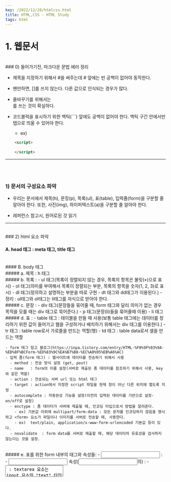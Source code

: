 ```yaml
---
key: /2022/12/28/htmlcss.html
title: HTML,CSS - HTML Study
tags: html
---
```


# 1. 웹문서

<br>
### 0) 들어가기전, 마크다운 문법 에러 정리 

- 제목을 지정하기 위해서 #을 써주는데 # 앞에는 빈 공백이 없어야 동작한다.

- 왠만하면, []를 쓰지 않는다. 다른 값으로 인식되는 경우가 많다.

- 줄바꾸기를 위해서는 <br>를 쓰는 것이 확실하다.

- 코드블럭을 표시하기 위한 백틱(```) 앞에도 공백이 없어야 한다. 백틱 구간 안에서만 탭으로 띄울 수 있어야 한다.
  - ex)

```html
	<script>
	
	</script>
```

---


<br><br>
### 1) 문서의 구성요소 파악 

  - 우리는 문서에서 제목(h), 문장(p), 목록(ul), 표(table), 입력폼(form)을 구분할 줄 알아야 한다. 또한, 사진(img), 하이퍼텍스트(a)을 구분할 줄 알아야 한다.

  - 레퍼런스 참고시, 원어로된 것 읽기


---


<br>
### 2) html 요소 파악

#### A. head 태그 : meta 태그, title 태그

<br>
#### B. body 태그 

<br>
##### a. 제목 : h 태그 
	
<br>	
##### b. 목록 : 
      - ul 태그(목록이 정렬되지 않는 경우, 목록의 항목은 불릿(•)으로 표시) 
      - ol 태그(의미를 부여해서 목록이 정렬되는 부분, 목록의 항목을 숫자(1, 2, 3)로 표시) 
      - dl 태그(정의하고 설명하는 부분을 따로 구현 - dt 태그와 dd태그가 이용된다.)
      - 정리 : ul태그와 ol태그는 li태그를 자식으로 받아야 한다.
	
<br>	
##### c. 문장 : 
    - div 태그(문장들을 묶어줄 때, form 태그와 달리 의미가 없는 경우 목적을 모를 때는 div 태그로 묵어준다.) 
    - p 태그(문장(li)들을 묶어줄때 이용)
    - li 태그

<br>	
  ##### d. 표 : 
    - table 태그 : 테이블을 만들 때 사용(보통 table 태그에는 데이터를 정리하기 위한 값이 들어가고 웹을 구성하거나 배치하기 위해서는 div 태그를 이용한다.)
      - tr 태그 : table row로서 가로줄을 만드는 역할(행)
      - td 태그 : table data로서 셀을 만드는 역할
			
		
    - form 태그 참고 블로그(https://inpa.tistory.com/entry/HTML-%F0%9F%93%9A-%ED%8F%BCForm-%ED%83%9C%EA%B7%B8-%EC%A0%95%EB%A6%AC) 
    - 입력 폼(form 태그) : 웹사이트에 데이터를 전송하기 위해서 사용
      - method : 전송 방식 설정 (get, post)
      - name   : form의 이름 설정(서버로 제출된 폼 데이터를 참조하기 위해서 사용, key와 같은 역할)
      - action : 전송되는 서버 url 또는 html 태그
      - target : action에서 지정한 script 파일을 현재 창이 아닌 다른 위치에 열도록 지정 
      - autocomplete : 자동완성 기능을 설정(이전의 입력된 데이터를 기반으로 설정- on/off로 설정)
      - enctype : 폼 데이터가 서버에 제출될 때, 인코딩 타입으로서 방법을 알려준다.
        - ex) 기본값 이외에 multipart/form-data : 모든 문자를 인코딩하지 않음을 명시하고 <form> 요소가 파일이나 이미지를 서버로 전송할 때, 사용한다.
        - ex)  text/plain, application/x-www-form-urlencoded 기본값 등이 있다.
      - novalidate	: form data를 서버로 제출할 때, 해당 데이터의 유효성을 검사하지 않는다는 것을 설정.
			
<br>	
##### e. 표를 위한 form 내부의 태그와 속성들: 
    - <input> : 
    - <input type> 속성(<input>의) :
      - <textarea> : textarea 요소는 input 요소의 "text" 타입과 비슷한 형태이다. 하지만 "text" 타입의 input 요소는 한 줄만 입력이 가능하지만, <textarea> 태그는 긴 내용을 입력하는 것이 가능하다.

	<br>
      - <label> : 
        - input 태그를 제어하여 상태값을 변경하도록 돕는다.
        - 체크박스를 예로 들자면, 클릭 영역이 단순 체크박스 영역에 국한된 것이 아니라 체크박스가 가리키는 툴팁영역에도 클릭시 input 태그가 함께 체크될 수 있다.

        ```html
	        <label for="fruitItem">여기를 클릭</label>
	        <input id="fruitItem" type="checkbox" />
        ```

      - ​위 코드는 label 태그안의 영역을 클릭할 경우 for 속성이 지정된 fruititem 이라는 id 값을 찾는다. 즉 아래의 input 태그가 원격으로, 자동으로 클릭한 것과 같이 동작하게 된다

	<br>
      - <select> & <option> : 
        - 드롭메뉴에서 선택을 할 수 있는 태그. 
        - <option> 태그에서 사용하는 value 속성은 텍스트 필드에서의 value 속성과는 조금 틀리다. 
        - 텍스트 필드에서 value 속성에 값을 입력하면 기본값이 입력되지만 <option> 태그의 경우는 이 <option>이 선택된 경우 전송되는 값을 지정하는 것이다.

      - <datalist> : select는 선택만 할 수 있는 반면, datalist는 리스트에서 어느 한가지를 선택하거나 키워드에 입력할 수 있다.

      - <feildset> : 관련된 입력 양식들을 그룹화할 때 사용

      - <legend> : fieldset 태그 내에서 사용되야 하며 그룹화된 fieldset의 제목을 정의
      - <button> : form 요소중 하나, 페이지에 버튼을 넣고 form을 전송하거나 reset 할 때 사용한다.
<br>		
##### f. <button>와 <input>의 주의 사항
 	
    - <button>와 <input>의 차이점 

    - <input> 태그는 종료태그 없이 type 속성 이용해 버튼에 글자나 이미지 넣지만, <button> 태그는 시작태그와 종료태그 사이에 글자나 이미지 넣음​

    - 항상 <button> 태그의 type 속성을 명시해줘야 함. 왜냐하면, IE(=익스플로러) 경우 기본 타입이 button 이나, 타 브라우저 경우 기본 타입이 submit 이기 때문.

    - <form> 태그 안에서 버튼 만들 땐, 반드시 <input> 태그 이용해 버튼 만들어야 함. 왜냐하면, 타 브라우저가 <button>태그의 속성값을 전송하는 반면, IE는 시작태그와 종료태그 사이의 텍스트나 이미지 전송하기 때문.


---


<br>
### 3) html 강의 요약 내용 정리

- 목록을 ul 태그 하위 목록에서 목록을 1개를 한 번에 만들어 준다.

```html
ul>li

<ul>
	<li></li>
</ul>

```

- 목록을 ul 태그 하위 목록에서 목록을 3개를 한 번에 만들어 준다.

```html
ul>li*3

<ul>
	<li></li>
	<li></li>
	<li></li>
</ul>
```


- 크롬의 web store에서 설치할 것 : 

	- outliner
	- web developer


- header 영역에는 제목을 포함하는 다른 콘텐츠도 포함할 수 있다.


- div 태그는 제목과 콘텐츠를 묶어주는 역할을 해준다.



---

<br>
### 4) section 태그 정리

- section 태그 조건

	- 제목과 내용(콘텐츠)은 항상 포함되어야 한다.



- 시멘틱 section 개념(section에 포함되고 main은 body에만 존재한다.)

	- article : header, footer, main(X)

	- aside : header, footer, main(X)
	
	- nav : header(X), footer(X), main(X)
	
	- body : header, footer, main(O)
	


- section의 부분(영역)을 만드는 태그(section에 포함되지 않는다!! 중요!!)

	- section의 영역을 위해서 초기에는 div 태그가 사용되었다. 
	
	- 이후에는 의미를 부여하기 위해서 다음과 같은 영역 태그가 추가 되었다.
	
		- header
		
		- main
		
		- footer
		

- article에는 contents가 무조건 필요하다.(제목은 덤이다.)


- nav 태그는 제목도 컨턴츠도 아닌 네비게이션을 위한 목록을 의미한다. 따라서, header(X), footer(X), main(X) 이러한 구성을 가진다.



---


<br>
### 5) 인라인 태그 종류(MDN에서 찾아보기)

- a 태그 : 하이퍼텍스트로 href 속성으로 url 연결
- b 태그 : 텍스트를 bold체로 작성
- i 태그 : 텍스트를 이텔릭체로 작성
- u 태그 : 텍스트에 underline을 추가하여 작성
- span 태그 : 보통 css에서 많이 사용한다. 강제적으로 범용적 사용가능하다.

---


<br>
### 6) 인라인 태그 개념

- 블록 태그의 크기는 자신의 영역을 가지고 있고 인라인 태그의 크기는 컨텐츠의 크기가 자신의 크기가 됨.

- 블록, 제목, 목록 스타일의 블록들은 차지하는 영역에서 차이가 있다.



---

<br>
### 7) 인라인 태그 분류

- 의미를 부여하는 태그, 스타일을 위주로 하는 태그, Form 관련 태그, 콘텐츠 관련 태그, 멀티미디어 API 등이 있다.

- Form 관련 태그, 콘텐츠 관련 태그, 멀티미디어 API은 콘텐츠가 결합된 인라인 태그이다.



---

<br>
### 8) 라인 태그 학습을 위한 파일 준비

- a 태그는 Achor에서 의미를 가져왔다. 보통 href 속성으로 url을 가져온다.


---


<br>
### 9) 상대경로와 절대경로

- a. 상대경로
	- 보통 프로젝트 단위의 상대경로를 많이 사용한다.
	- `./`이나 `../`처럼 상대 경로의 가장 앞에 적어주며 보통 생략이 가능하다. 
	- `./`는 해당 경로에서 바로 위의 경로, `../`는 해당 경로에서 위의 위의 경로이다.

- b. 절대경로
	- root로 시작하는 경로이며, 프로젝트의 구조가 변경되면, 사용할 수 없다.
	- 그래서 보통 상대경로를 사용한다.


---

<br>
### 10) A태그의 target 속성

- a 태그의 속성 중에서 `href`를 가장 많이 사용한다.

- a 태그의 target 속성에서 `_self` 속성은 기본값이 현재 `href`에 저장된 현재 경로를 의미한다.

- a 태그의 `_blank`라는 속성은 웹 페이지에서 해당 a 태그가 설정된 하이퍼텍스트를 클릭하면, 이동되는 새로운 페이지가 새로운 탭에서 열린다.

- 웹 페이지 문서는 기본적으로 header, footer, main, aside 등등 여러 개의 문서를 합쳐서 하나의 문서로 만들어서 클라이언트에게 보여준다.


---

<br>
### 11) u,i,b 태그

- css의 등장으로 u,i,b 태그의 의미는 예전과는 많이 달라졌다. 최근에는 기능적인 것보다는 의미를 부여해주는 측면이 크다.

- 인용구를 가져왔다던지 의미를 명확하게 한다던지 등의 의미를 최근에는 부여해서 사용한다.

- 추가로 `<br>` 태그는 웹 문서에서 줄을 바꿔주는 역할을 한다.
 

---
 
<br>
### 12) img 태그

- src 속성 : 
	- img 태그의 가장 대표적인 속성은 src이다. 
	- src 속성은 웹에서 보여주고 싶은 image를 가져오기 위해 프로젝트 파일에서 저장된 이미지를 저장 경로로 설정한다. 
	- 즉, img 태그의 src 속성에서 해당 경로를 설정하여 image를 가져온다. 
	- `<img src="image/17.jpg">`
	- 보통 상대경로를 사용한다.
	
- alt 속성 : 이미지가 버그가 걸려서 이미지를 웹에서 볼 수 없을 때, 이미지가 어떤 이미지인지 설명해줄 수 있는 메세지이다. `<img alt="아메리카노">`

- height 속성 : 이미지의 크기를 설정할 수 있는 속성이다. `<img height="100">`


---

<br>
### 13) 인라인 태그의 변화

- 예전의 웹 문서는 콘텐츠, 구조, 스타일로 구성되어 있지만 최근엔 스타일 부분을 html이 아니라 css에서 담당한다.

- 그래서, html의 기존 스타일 태그를 제거하고 새로운 스타일 언어인 css로 대체되었다.

- 또한, 중복되거나 의미가 모호한 태그를 제거했다.

- 따라서, 미래의 웹 문서는 기본적인 스타일을 위한 태그가 아니라 콘텐츠르 구분하기 위한 태그로의 변화가 필요하다.
 		

---
 		
 		
<br>
### 14) 인라인 태그들의 의미

- 이제는 기존의 스타일을 위해 사용되던 태그의 용도를 변경해서 사용한다.
	- u,i,b,em,strong 태그 등이 있다.
	- `<b>`와 `<em>` 그리고 `<strong>` 태그로 이동할수록 강조해주는 의미가 강력해진다.

- `<s>`와 `<del>` 태그에서 `<del>` 태그는 텍스트를 기본적으로 삭제하지만 `<s>` 태그는 원래 삭제되어 있던 텍스트이고 다른 값으로 바꿔줄 때 사용한다.(ex) 할인 가격에서)

- `<wbr>` 태그는 `<br>`과 비교했을 때, 같은 줄에서 쓰인 단어가 길어지면 알아서 의미적으로 판단하기 쉽게 남은 텍스트 위치를 파악하여 줄바꾸기를 해준다.

- 추가적으로 `<kbd>` 태그는 기술적인 글에서 키보드키를 보여줘야해서 필요로할 때, 사용한다. 

- `<var>` 태그는 어떤 문자를 그대로 보여주어야할 때, 사용한다. 보통 수식에서 많이 사용한다. 

- `<span>` 태그는 사실 의미는 무시하고 스타일만을 위한 인라인 태그이며 범용적으로 사용할 수 있다.(중요! 보통 css에서 많이 사용한다.)

---

<br>
### 15) 그 외의 인라인 태그

- `<sup>`와 `<sub>`태그는 보통 수식에서 많이 사용한다. 수식에서 첨자를 사용할 때, 이용한다.


- `<bdi>` 태그는 나라마다 문장을 쓰는 방향이 다르므로 그것을 설정해 줄 수 있다.(우리나라는 왼쪽에서 오른쪽으로 사용한다.) 


---


<br>
### 16) form 태그와 submit

- `<form action="signup"></form>`
	- action 속성은 해당 url로 이동한다.

- `<input type="submit" value="회원가입">`
	- input은 종료 태그가 없다. type을 설정해주어야 한다.

---


<br>
### 17) Basic Form 태그

- label 태그는 form 태그에서 어떤 내용을 입력할지 명시화 해준다.
 
- fieldset 태그는 form 태그 내부에서 내용들을 묶어줄 때, 이용한다.

- fieldset의 이름을 명시화해줄 때, legend 태그를 이용한다.

- label은 input 태그의 id에서 넘겨받아서 이용하는데 label의 for 속성을 이용한다.
	
	```html
		<label for="uid">아이디</label>
		<input id="uid" name="uid">
	```
	
	- input 태그는 name으로 식별한다.

<br>
### 18) Radio 버튼

```html
	<fieldset>
		<legend>가장 좋아하는 취미</legend>
		
		<input type="radio" id="r" name="hb">
		<label for="r">독서</label>
		
		<input type="radio" name="hb">
		<label>등산</label>
		
		<input type="radio" name="fb">
		<label>축구시청</label>
		
	</fieldset>
```

- input 태그의 속성 중 type은 radio이고 id로 radio 버튼 각각을 식별해주며 name 속성으로 radio 버튼들을 묶어줄 수 있다.

- 따라서, 위의 코드처럼 작성하면, 독서와 등산 버튼은 동시에 누를 수 없다.



# 2. html 실습 코드

```html
<!DOCTYPE html>
<html lang="en">
<head>
    <meta charset="UTF-8">
    <meta http-equiv="X-UA-Compatible" content="IE=edge">
    <meta name="viewport" content="width=device-width, initial-scale=1.0">
    <title>Document</title>
</head>
<body>

    <h1>부안에 오면 꼭! 들리는 카페</h1>

    <div>전체메뉴</div>

    딸기청
    알랜드 아메리카노
    
    버터쿠키
    
    <div>알랜드 오시는 길</div>
    
    <div>
        <div>과일청</div>
        <h4>직접 만든 과일청을 맛보세요</h4>
        
        <p>
            신선한 과일과 알랜드만의 레시피로
            과일향의 풍미를 충분히 느낄 수 있는
            수제청을 드셔보세요.
        </p>
    </div>

    <div>
        <div>쿠키</div>
        <h4>직접 구운 수제 쿠키를 만나보세요</h4>

        <p>
            신선한 버터 그리고 견과류를
            이용해 바삭함을 더해 매일마다
            직접 구운 맛난 쿠키를 만나보세요
        </p>
    </div>

    <div>
        <div>커피</div>
        <h4>다양한 로스팅으로 다채로운 맛을 느껴보세요</h4>

        <p>
            콜롬비아산의 상큼한 맛, 과테말라산의 풍미,
            그 외에 5가지 이상의 다채로운 원두의 맛을 느껴보세요.
        </p>
    </div>

    <div>
        <div>주변명소</div>
        <h4>알랜드 주변의 명소를 찾아보세요.</h4>

        <p>
            알랜드 주변에는 30곳이 넘는 힐링 장소에서 맛나는 커피와 경치로 힐링을 해보세요!
            !!
        </p>
    </div>

</body>
</html>
```


<br><br>
# 3. html 실습 코드(추가)

---

```html
<!DOCTYPE html>
<html lang="en">
<head>
    <meta charset="UTF-8">
    <meta http-equiv="X-UA-Compatible" content="IE=edge">
    <meta name="viewport" content="width=device-width, initial-scale=1.0">
    <title>Document</title>
</head>
<body>
    <header>

    </header>

    <section>
        <h1>회원가입</h1>
        <form action="signup">

            <fieldset>
                <!-- filedset으로 묶어주고 그안에서 legend로 필드셋의 이름을 붙여준다! -->
                <legend>회원가입 정보</legend>
                <!-- 회원가입 내용이 한줄로 길게 나와서 div로 묶어주자! -->
                <div>
                    <label for="uid">아이디</label>
                    <input id="uid" name="uid">
                    <!-- 여기선 input의 id가 label의 for와 연결이되며 input의 name은 나중에 백엔드에서 식별된다. -->
                    <output>유효한 아이디입니다.</output>
                </div>

                <div>
                    <label for="email">이메일</label>
                    <input id="email" name="email">
                    <output>유효한 아이디입니다.</output>
                </div>

                <div>
                    <label for="pwd">비밀번호</label>
                    <input id="pwd" name="pwd">
                    <output>유효한 아이디입니다.</output>
                </div>
                
                <div>
                    <label>비밀번호 확인</label>
                    <input>
                    <output>유효한 아이디입니다.</output>
                </div>
            
                
            </fieldset>
            <fieldset>
                <!-- value는 나중에 식별자로 -->
                <legend>가장 좋아하는 취미</legend>
                <input type="radio" name="hb" value="1">
                <label>축구</label>
                <input type="radio" name="hb" value="2">
                <label>농구</label>
                <input type="radio" name="hb" value="3">
                <label>배구</label>

                <input type="text" name="hb2" list="hb2-li">
                <datalist id="hb2-li">
                    <option value="여행">
                    <option value="여의봉가지고놀기">
                    <option value="여의돟나강공원">
                    <option value="여의도한강공원">
                </datalist>
            </fieldset>

            <div>
                <input type="submit" value="회원가입">
            </div>
        </form>

    </section>
    
</body>
</html>
```

<br><br>
# 2. css
- 마진은 top에 주는 것이 좋다. 아래 객체들이 영향을 받기 때문이다.

- pseudo 코드 : hover 클릭했던지 마우스 포인터에 따라 색깔을 바꿀 수 있다.


- 기능 하나만 잡아서 figma페이지 그리기 (모바일 )

- html 파일 구조 생각해보기 (물리 아키텍쳐)

- 역할자 행위 가능 




